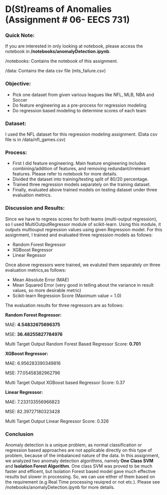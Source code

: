 
D(St)reams of Anomalies (Assignment # 06- EECS 731)
==============================


### Quick Note:
If you are interested in only looking at notebook, please access the notebook in **/notebooks/anomalyDetection.ipynb**.

/notebooks: Contains the notebook of this assignment.

/data: Contains the data csv file (mts_failure.csv)

### Objective:

<ul>
<li>Pick one dataset from given various leagues like NFL, MLB, NBA and Soccer</li>
<li>Do feature engineering as a pre-process for regression modeling</li>
<li>Do regression based modeling to determine scores of each team</li>
</ul>

### Dataset:

I used the NFL dataset for this regression modeling assignment. (Data csv file is in /data/nfl_games.csv)

### Process:

<ul>
<li>First I did feature engineering. Main feature engineering includes combining/addition of features, and removing redundant/irrelevant features. Please refer to notebook for more details.</li>
<li>Divided the dataset into training/testing split of 80/20 percentage.</li>
<li>Trained three regression models separately on the training dataset.</li>
<li>Finally, evaluated above trained models on testing dataset under three evaluation metrics.</li>
</ul>

### Discussion and Results:
Since we have to regress scores for both teams (multi-output regression), so I used MultiOutputRegressor module of scikit-learn. Using this module, it outputs multiouput regression values using given Regression model. For this assignment, I trained and evaluated three regression models as follows:

<ul>
<li>Random Forest Regressor</li>
<li>XGBoost Regressor</li>
<li>Linear Regessor</li>
</ul>

Once above regressors were trained, we evaluted them separately on three evaluation metrics,as follows:

<ul>
<li>Mean Absolute Error (MAE)</li>
<li>Mean Squared Error (very good in telling about the variance in result values, so more desirable metric)</li>
<li>Scikit-learn Regression Score (Maximum value = 1.0) </li>
</ul>

The evaluation results for three regressors are as follows:

**Random Forest Regressor:**

MAE: **4.54832675696375**

MSE: **36.48255827784976**

Multi Target Output Random Forest Based Regressor Score: **0.701**

**XGBoost Regressor:**

MAE: 6.956283390349816

MSE: 77.05458382962796

Multi Target Output XGBoost based Regressor Score: 0.37

**Linear Regressor:**

MAE: 7.233133556966823

MSE: 82.39727180323428

Multi Target Output Linear Regressor Score: 0.326

### Conclusion

Anomaly detection is a unique problem, as normal classification or regression based approaches are not applicable directly on this type of problem, because of the imbalanced nature of the data. In this assignment, we analyzed two anomaly detection algorithms, namely **One Class SVM** and **Isolation Forest Algorithm**. One class SVM was proved to be much faster and efficent, but Isolation Forest based model gave much effective results but slower in processing. So, we can use either of them based on the requirement (e.g Real Time processing reuiqred or not etc.). Please see /notebooks/anomalyDetection.ipynb for more details.






